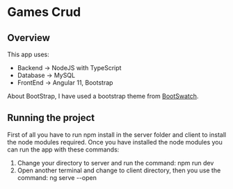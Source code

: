 # Games Crud
## Overview
This app uses:
- Backend &rightarrow; NodeJS with TypeScript
- Database &rightarrow; MySQL
- FrontEnd &rightarrow; Angular 11, Bootstrap

About BootStrap, I have used a bootstrap theme from [BootSwatch](https://bootswatch.com/lux/).

## Running the project
First of all you have to run npm install in the server folder and client to install the node modules required. Once you have installed the node modules you can run the app with these commands:
1. Change your directory to server and run the command: npm run dev
2. Open another terminal and change to client directory, then you use the command: ng serve --open
